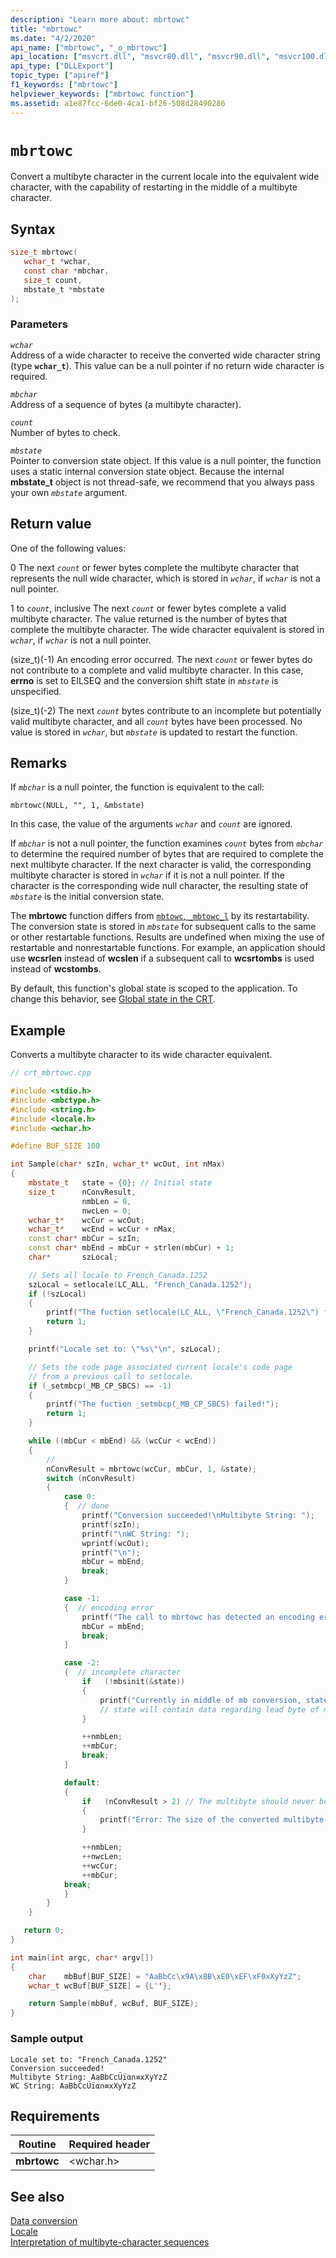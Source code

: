 ```yaml
---
description: "Learn more about: mbrtowc"
title: "mbrtowc"
ms.date: "4/2/2020"
api_name: ["mbrtowc", "_o_mbrtowc"]
api_location: ["msvcrt.dll", "msvcr80.dll", "msvcr90.dll", "msvcr100.dll", "msvcr100_clr0400.dll", "msvcr110.dll", "msvcr110_clr0400.dll", "msvcr120.dll", "msvcr120_clr0400.dll", "ucrtbase.dll", "api-ms-win-crt-convert-l1-1-0.dll", "api-ms-win-crt-private-l1-1-0.dll"]
api_type: ["DLLExport"]
topic_type: ["apiref"]
f1_keywords: ["mbrtowc"]
helpviewer_keywords: ["mbrtowc function"]
ms.assetid: a1e87fcc-6de0-4ca1-bf26-508d28490286
---
```

# `mbrtowc`

Convert a multibyte character in the current locale into the equivalent wide character, with the capability of restarting in the middle of a multibyte character.

## Syntax

```C
size_t mbrtowc(
   wchar_t *wchar,
   const char *mbchar,
   size_t count,
   mbstate_t *mbstate
);
```

### Parameters

*`wchar`*\
Address of a wide character to receive the converted wide character string (type **`wchar_t`**). This value can be a null pointer if no return wide character is required.

*`mbchar`*\
Address of a sequence of bytes (a multibyte character).

*`count`*\
Number of bytes to check.

*`mbstate`*\
Pointer to conversion state object. If this value is a null pointer, the function uses a static internal conversion state object. Because the internal **mbstate_t** object is not thread-safe, we recommend that you always pass your own *`mbstate`* argument.

## Return value

One of the following values:

0
The next *`count`* or fewer bytes complete the multibyte character that represents the null wide character, which is stored in *`wchar`*, if *`wchar`* is not a null pointer.

1 to *`count`*, inclusive
The next *`count`* or fewer bytes complete a valid multibyte character. The value returned is the number of bytes that complete the multibyte character. The wide character equivalent is stored in *`wchar`*, if *`wchar`* is not a null pointer.

(size_t)(-1)
An encoding error occurred. The next *`count`* or fewer bytes do not contribute to a complete and valid multibyte character. In this case, **errno** is set to EILSEQ and the conversion shift state in *`mbstate`* is unspecified.

(size_t)(-2)
The next *`count`* bytes contribute to an incomplete but potentially valid multibyte character, and all *`count`* bytes have been processed. No value is stored in *`wchar`*, but *`mbstate`* is updated to restart the function.

## Remarks

If *`mbchar`* is a null pointer, the function is equivalent to the call:

`mbrtowc(NULL, "", 1, &mbstate)`

In this case, the value of the arguments *`wchar`* and *`count`* are ignored.

If *`mbchar`* is not a null pointer, the function examines *`count`* bytes from *`mbchar`* to determine the required number of bytes that are required to complete the next multibyte character. If the next character is valid, the corresponding multibyte character is stored in *`wchar`* if it is not a null pointer. If the character is the corresponding wide null character, the resulting state of *`mbstate`* is the initial conversion state.

The **mbrtowc** function differs from [`mbtowc`, `_mbtowc_l`](mbtowc-mbtowc-l.md) by its restartability. The conversion state is stored in *`mbstate`* for subsequent calls to the same or other restartable functions. Results are undefined when mixing the use of restartable and nonrestartable functions.  For example, an application should use **wcsrlen** instead of **wcslen** if a subsequent call to **wcsrtombs** is used instead of **wcstombs**.

By default, this function's global state is scoped to the application. To change this behavior, see [Global state in the CRT](../global-state.md).

## Example

Converts a multibyte character to its wide character equivalent.

```cpp
// crt_mbrtowc.cpp

#include <stdio.h>
#include <mbctype.h>
#include <string.h>
#include <locale.h>
#include <wchar.h>

#define BUF_SIZE 100

int Sample(char* szIn, wchar_t* wcOut, int nMax)
{
    mbstate_t   state = {0}; // Initial state
    size_t      nConvResult,
                nmbLen = 0,
                nwcLen = 0;
    wchar_t*    wcCur = wcOut;
    wchar_t*    wcEnd = wcCur + nMax;
    const char* mbCur = szIn;
    const char* mbEnd = mbCur + strlen(mbCur) + 1;
    char*       szLocal;

    // Sets all locale to French_Canada.1252
    szLocal = setlocale(LC_ALL, "French_Canada.1252");
    if (!szLocal)
    {
        printf("The fuction setlocale(LC_ALL, \"French_Canada.1252\") failed!\n");
        return 1;
    }

    printf("Locale set to: \"%s\"\n", szLocal);

    // Sets the code page associated current locale's code page
    // from a previous call to setlocale.
    if (_setmbcp(_MB_CP_SBCS) == -1)
    {
        printf("The fuction _setmbcp(_MB_CP_SBCS) failed!");
        return 1;
    }

    while ((mbCur < mbEnd) && (wcCur < wcEnd))
    {
        //
        nConvResult = mbrtowc(wcCur, mbCur, 1, &state);
        switch (nConvResult)
        {
            case 0:
            {  // done
                printf("Conversion succeeded!\nMultibyte String: ");
                printf(szIn);
                printf("\nWC String: ");
                wprintf(wcOut);
                printf("\n");
                mbCur = mbEnd;
                break;
            }

            case -1:
            {  // encoding error
                printf("The call to mbrtowc has detected an encoding error.\n");
                mbCur = mbEnd;
                break;
            }

            case -2:
            {  // incomplete character
                if   (!mbsinit(&state))
                {
                    printf("Currently in middle of mb conversion, state = %x\n", state);
                    // state will contain data regarding lead byte of mb character
                }

                ++nmbLen;
                ++mbCur;
                break;
            }

            default:
            {
                if   (nConvResult > 2) // The multibyte should never be larger than 2
                {
                    printf("Error: The size of the converted multibyte is %d.\n", nConvResult);
                }

                ++nmbLen;
                ++nwcLen;
                ++wcCur;
                ++mbCur;
            break;
            }
        }
    }

   return 0;
}

int main(int argc, char* argv[])
{
    char    mbBuf[BUF_SIZE] = "AaBbCc\x9A\x8B\xE0\xEF\xF0xXyYzZ";
    wchar_t wcBuf[BUF_SIZE] = {L''};

    return Sample(mbBuf, wcBuf, BUF_SIZE);
}
```

### Sample output

```Output
Locale set to: "French_Canada.1252"
Conversion succeeded!
Multibyte String: AaBbCcÜïα∩≡xXyYzZ
WC String: AaBbCcÜïα∩≡xXyYzZ
```

## Requirements

|Routine|Required header|
|-------------|---------------------|
|**mbrtowc**|\<wchar.h>|

## See also

[Data conversion](../data-conversion.md)\
[Locale](../locale.md)\
[Interpretation of multibyte-character sequences](../interpretation-of-multibyte-character-sequences.md)
